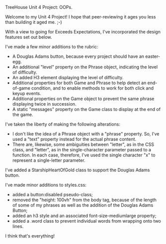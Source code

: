 TreeHouse Unit 4 Project: OOPs.

Welcome to my Unit 4 Project! I hope that peer-reviewing it ages you less than building it aged me.  ;-)

With a view to going for Exceeds Expectations, I've incorporated the design features set out below.

I've made a few minor additions to the rubric:
- A Douglas Adams button, because every project should have an easter-egg.
- An additional "level" property on the Phrase object, indicating the level of difficulty.
- An added H3 element displaying the level of difficulty.
- Additional properties for both Game and Phrase to help detect an end-of-game condition, and to enable methods to work for both click and keyup events.
- Additional properties on the Game object to prevent the same phrase displaying twice in succession.
- A static "messages" property on the Game class to display at the end of the game.

I've taken the liberty of making the following alterations:
- I don't like the idea of a Phrase object with a "phrase" property. So, I've used a "text" property instead for the actual phrase content.
- There are, likewise, some ambiguities between "letter", as in the CSS class, and "letter", as in the single-character parameter passed to a function. In each case, therefore, I've used the single character "x" to represent a single-letter parameter.

I've added a StarshipHeartOfGold class to support the Douglas Adams button.

I've made minor additions to styles.css:
- added a button:disabled pseudo-class;
- removed the "height: 100vh" from the body tag, because of the length of some of my phrases as well as the addition of the Douglas Adams Button;
- added an h3 style and an associated font-size-mediumlarge property;
- added a .word class to prevent individual words from wrapping onto two lines.

I think that's everything!